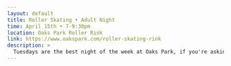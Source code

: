 ```yaml
---
layout: default
title: Roller Skating • Adult Night
time: April 15th • 7-9:30pm
location: Oaks Park Roller Rink
link: https://www.oakspark.com/roller-skating-rink
description: >
  Tuesdays are the best night of the week at Oaks Park, if you're asking me! The crowds are a bit smaller than a normal Friday or Saturday night, but energy is way up and the vibes are high. You'll see lot of the OGs, the regulars, bladers and beginners, but no kids on Tuesday nights. I try to get out and about for a little pre-party somewhere nearby in Sellwood, usually Kay's Bar, so let me know if you wanna meet-up early!
---
```

